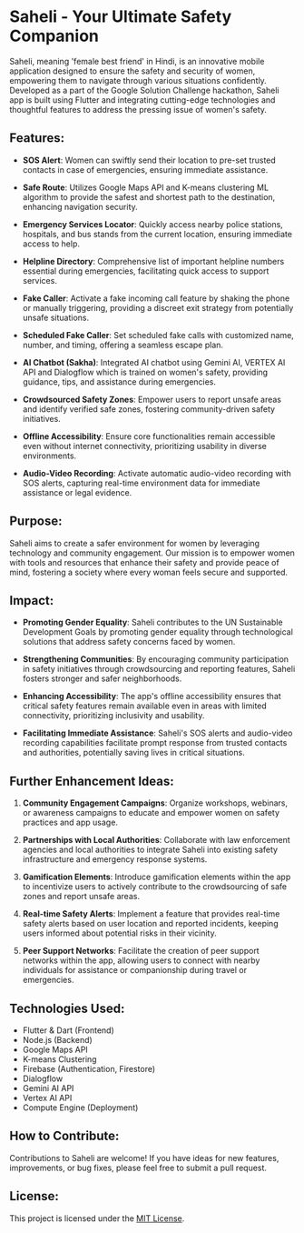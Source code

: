 # Saheli - Your Ultimate Safety Companion

Saheli, meaning 'female best friend' in Hindi, is an innovative mobile application designed to ensure the safety and security of women, empowering them to navigate through various situations confidently. Developed as a part of the Google Solution Challenge hackathon, Saheli app is built using Flutter and integrating cutting-edge technologies and thoughtful features to address the pressing issue of women's safety.

## Features:

- **SOS Alert**: Women can swiftly send their location to pre-set trusted contacts in case of emergencies, ensuring immediate assistance.
  
- **Safe Route**: Utilizes Google Maps API and K-means clustering ML algorithm to provide the safest and shortest path to the destination, enhancing navigation security.
  
- **Emergency Services Locator**: Quickly access nearby police stations, hospitals, and bus stands from the current location, ensuring immediate access to help.
  
- **Helpline Directory**: Comprehensive list of important helpline numbers essential during emergencies, facilitating quick access to support services.

- **Fake Caller**: Activate a fake incoming call feature by shaking the phone or manually triggering, providing a discreet exit strategy from potentially unsafe situations.
  
- **Scheduled Fake Caller**: Set scheduled fake calls with customized name, number, and timing, offering a seamless escape plan.
  
- **AI Chatbot (Sakha)**: Integrated AI chatbot using Gemini AI, VERTEX AI API and Dialogflow which is trained on women's safety, providing guidance, tips, and assistance during emergencies.
  
- **Crowdsourced Safety Zones**: Empower users to report unsafe areas and identify verified safe zones, fostering community-driven safety initiatives.
  
- **Offline Accessibility**: Ensure core functionalities remain accessible even without internet connectivity, prioritizing usability in diverse environments.
  
- **Audio-Video Recording**: Activate automatic audio-video recording with SOS alerts, capturing real-time environment data for immediate assistance or legal evidence.

## Purpose:

Saheli aims to create a safer environment for women by leveraging technology and community engagement. Our mission is to empower women with tools and resources that enhance their safety and provide peace of mind, fostering a society where every woman feels secure and supported.

## Impact:

- **Promoting Gender Equality**: Saheli contributes to the UN Sustainable Development Goals by promoting gender equality through technological solutions that address safety concerns faced by women.
  
- **Strengthening Communities**: By encouraging community participation in safety initiatives through crowdsourcing and reporting features, Saheli fosters stronger and safer neighborhoods.
  
- **Enhancing Accessibility**: The app's offline accessibility ensures that critical safety features remain available even in areas with limited connectivity, prioritizing inclusivity and usability.
  
- **Facilitating Immediate Assistance**: Saheli's SOS alerts and audio-video recording capabilities facilitate prompt response from trusted contacts and authorities, potentially saving lives in critical situations.

## Further Enhancement Ideas:

1. **Community Engagement Campaigns**: Organize workshops, webinars, or awareness campaigns to educate and empower women on safety practices and app usage.
  
2. **Partnerships with Local Authorities**: Collaborate with law enforcement agencies and local authorities to integrate Saheli into existing safety infrastructure and emergency response systems.
  
3. **Gamification Elements**: Introduce gamification elements within the app to incentivize users to actively contribute to the crowdsourcing of safe zones and report unsafe areas.
  
4. **Real-time Safety Alerts**: Implement a feature that provides real-time safety alerts based on user location and reported incidents, keeping users informed about potential risks in their vicinity.
  
5. **Peer Support Networks**: Facilitate the creation of peer support networks within the app, allowing users to connect with nearby individuals for assistance or companionship during travel or emergencies.

## Technologies Used:

- Flutter & Dart (Frontend)
- Node.js (Backend)
- Google Maps API
- K-means Clustering
- Firebase (Authentication, Firestore)
- Dialogflow
- Gemini AI API
- Vertex AI API
- Compute Engine (Deployment)

## How to Contribute:

Contributions to Saheli are welcome! If you have ideas for new features, improvements, or bug fixes, please feel free to submit a pull request.

## License:

This project is licensed under the [MIT License](LICENSE).

